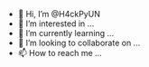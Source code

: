 - 👋 Hi, I’m @H4ckPyUN
- 👀 I’m interested in ...
- 🌱 I’m currently learning ...
- 💞️ I’m looking to collaborate on ...
- 📫 How to reach me ...

<!---
H4ckPyUN/H4ckPyUN is a ✨ special ✨ repository because its `README.md` (this file) appears on your GitHub profile.
You can click the Preview link to take a look at your changes.
--->

